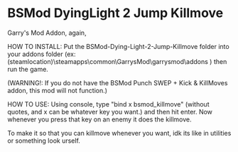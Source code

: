 # BSMod DyingLight 2 Jump Killmove
 Garry's Mod Addon, again,
 
HOW TO INSTALL: Put the BSMod-Dying-Light-2-Jump-Killmove folder into your addons folder (ex: (steamlocation)\steamapps\common\GarrysMod\garrysmod\addons ) then run the game.

(WARNING!: If you do not have the BSMod Punch SWEP + Kick & KillMoves addon, this mod will not function.)

HOW TO USE: Using console, type "bind x bsmod_killmove" (without quotes, and x can be whatever key you want.) and then hit enter. Now whenever you press that key on an enemy it does the killmove.

To make it so that you can killmove whenever you want, idk its like in utilities or something look urself.
